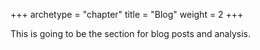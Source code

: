 +++
archetype = "chapter"
title = "Blog"
weight = 2
+++

This is going to be the section for blog posts and analysis.